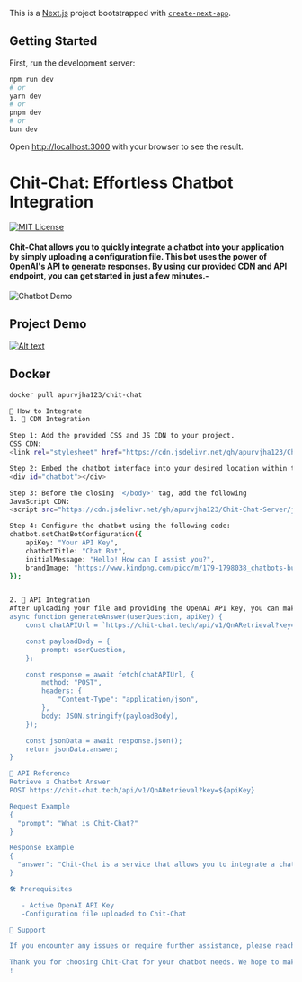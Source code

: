 This is a [Next.js](https://nextjs.org/) project bootstrapped with [`create-next-app`](https://github.com/vercel/next.js/tree/canary/packages/create-next-app).

## Getting Started

First, run the development server:

```bash
npm run dev
# or
yarn dev
# or
pnpm dev
# or
bun dev
```

Open [http://localhost:3000](http://localhost:3000) with your browser to see the result.

# Chit-Chat: Effortless Chatbot Integration

[![MIT License](https://img.shields.io/badge/License-MIT-green.svg)](https://choosealicense.com/licenses/mit/)
#### Chit-Chat allows you to quickly integrate a chatbot into your application by simply uploading a configuration file. This bot uses the power of OpenAI's API to generate responses. By using our provided CDN and API endpoint, you can get started in just a few minutes.-

![Chatbot Demo](https://media.giphy.com/media/3oEjI6SIIHBdRxXI40/giphy.gif)


## Project Demo
[![Alt text](https://img.youtube.com/vi/MnmEB7ZGAXU/0.jpg)](https://www.youtube.com/watch?v=MnmEB7ZGAXU)

## Docker
```sh
docker pull apurvjha123/chit-chat

🚀 How to Integrate
1. 🎨 CDN Integration

Step 1: Add the provided CSS and JS CDN to your project.
CSS CDN:
<link rel="stylesheet" href="https://cdn.jsdelivr.net/gh/apurvjha123/Chit-Chat-Server/js-interface/style.css">

Step 2: Embed the chatbot interface into your desired location within the HTML body:
<div id="chatbot"></div>

Step 3: Before the closing '</body>' tag, add the following
JavaScript CDN:
<script src="https://cdn.jsdelivr.net/gh/apurvjha123/Chit-Chat-Server/js-interface/script.js"></script>

Step 4: Configure the chatbot using the following code:
chatbot.setChatBotConfiguration({
    apiKey: "Your API Key",
    chatbotTitle: "Chat Bot",
    initialMessage: "Hello! How can I assist you?",
    brandImage: "https://www.kindpng.com/picc/m/179-1798038_chatbots-builder-pricing-crozdesk-free-chatbot-hd-png.png",
});


2. 🔌 API Integration
After uploading your file and providing the OpenAI API key, you can make use of our 'generateAnswer' function to retrieve the chatbot's responses:
async function generateAnswer(userQuestion, apiKey) {
    const chatAPIUrl = `https://chit-chat.tech/api/v1/QnARetrieval?key=${apiKey}`;

    const payloadBody = {
        prompt: userQuestion,
    };

    const response = await fetch(chatAPIUrl, {
        method: "POST",
        headers: {
            "Content-Type": "application/json",
        },
        body: JSON.stringify(payloadBody),
    });

    const jsonData = await response.json();
    return jsonData.answer;
}

📘 API Reference
Retrieve a Chatbot Answer
POST https://chit-chat.tech/api/v1/QnARetrieval?key=${apiKey}

Request Example
{
  "prompt": "What is Chit-Chat?"
}

Response Example
{
  "answer": "Chit-Chat is a service that allows you to integrate a chatbot into your application using OpenAI's API."
}

🛠 Prerequisites

   - Active OpenAI API Key
   -Configuration file uploaded to Chit-Chat

💌 Support

If you encounter any issues or require further assistance, please reach out to our support team at apurvjha123@gmail.com.

Thank you for choosing Chit-Chat for your chatbot needs. We hope to make your integration process as smooth as possible.🚀
!
